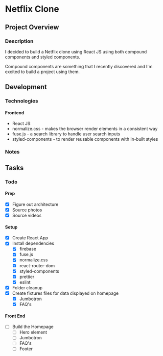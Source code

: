 # Netflix Clone

## Project Overview

### Description

I decided to build a Netflix clone using React JS using both compound components and styled components.

Compound components are something that I recently discovered and I'm excited to build a project using them.

## Development

### Technologies

#### Frontend

- React JS
- normalize.css - makes the browser render elements in a consistent way
- fuse.js - a search library to handle user search inputs
- styled-components - to render reusable components with in-built styles

### Notes

## Tasks

### Todo

#### Prep

- [x] Figure out architecture
- [x] Source photos
- [x] Source videos

#### Setup

- [x] Create React App
- [x] Install dependencies
  - [x] firebase
  - [x] fuse.js
  - [x] normalize.css
  - [x] react-router-dom
  - [x] styled-components
  - [x] prettier
  - [x] eslint
- [x] Folder cleanup
- [x] Create fixtures files for data displayed on homepage
  - [x] Jumbotron
  - [x] FAQ's

#### Front End

- [ ] Build the Homepage
  - [ ] Hero element
  - [ ] Jumbotron
  - [ ] FAQ's
  - [ ] Footer
